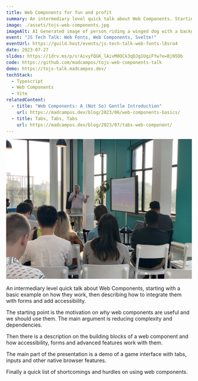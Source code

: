```yaml
---
title: Web Components for fun and profit
summary: An intermediary level quick talk about Web Components. Starting with a basic example on how they work, then describing how to integrate them with forms and add accessibility.
image: ./assets/tojs-web-components.jpg
imageAlt: AI Generated image of person riding a winged dog with a background of planets, stars and a rainbow.
event: "JS Tech Talk: Web Fonts, Web Components, Svelte!"
eventUrl: https://guild.host/events/js-tech-talk-web-fonts-l8sro4
date: 2023-07-27
slides: https://1drv.ms/p/s!AivyfQGK_lAivM8OCk3qDJg1UgiFYw?e=BjN5Ob
code: https://github.com/madcampos/tojs-web-components-talk
demo: https://tojs-talk.madcampos.dev/
techStack:
  - Typescript
  - Web Components
  - Vite
relatedContent:
  - title: "Web Components: A (Not So) Gentle Introduction"
    url: https://madcampos.dev/blog/2023/06/web-components-basics/
  - title: Tabs, Tabs, Tabs
    url: https://madcampos.dev/blog/2023/07/tabs-web-component/
---
```


![A photo of me presenting to an audience. I'm on the background holding a microphone next to a projector with large windows behind me showing a great view of Toronto's summer. On the foreground there is a group of people viewed from the back turned at the presentation on the background.](./assets/web-components-talk.jpg)

An intermediary level quick talk about Web Components, starting with a basic example on how they work, then describing how to integrate them with forms and add accessibility.

The starting point is the motivation on _why_ web components are useful and we should use them. The main argument is reducing complexity and dependencies.

Then there is a description on the building blocks of a web component and how accessibility, forms and advanced features work with them.

The main part of the presentation is a demo of a game interface with tabs, inputs and other native browser features.

Finally a quick list of shortcomings and hurdles on using web components.
